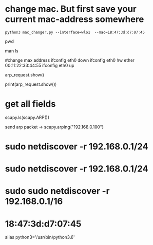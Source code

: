 # change mac. But first save your current mac-address somewhere
```
python3 mac_changer.py --interface=wlo1  --mac=18:47:3d:d7:07:45
```

pwd

man ls



#change max address
ifconfig eth0 down
ifconfig eth0 hw ether 00:11:22:33:44:55
ifconfig eth0 up


arp_request.show()

print(arp_request.show())

# get all fields
scapy.ls(scapy.ARP())


send arp packet -> scapy.arping("192.168.0.100")




# sudo netdiscover -r 192.168.0.1/24
# sudo netdiscover -r 192.168.0.1/24
# sudo sudo netdiscover -r 192.168.0.1/16


# 18:47:3d:d7:07:45


alias python3='/usr/bin/python3.6'